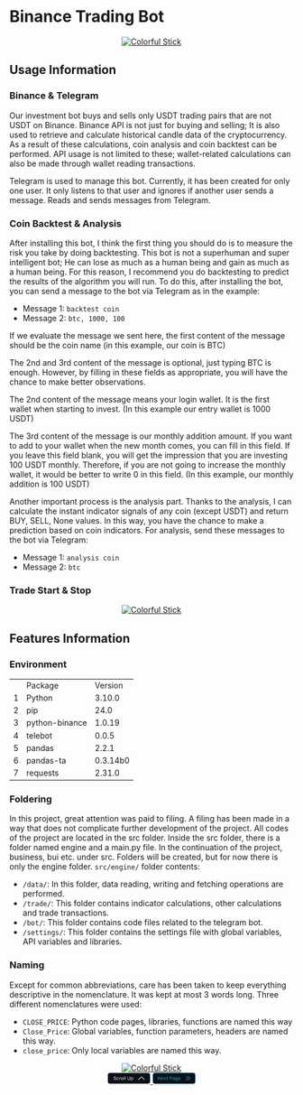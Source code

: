 # Binance Trading Bot

<div style="text-align:center;">
    <a href="#binance-trading-bot">
        <img src="https://i.imgur.com/waxVImv.png" alt="Colorful Stick">
    </a>
</div>

## Usage Information

### Binance & Telegram

Our investment bot buys and sells only USDT trading pairs that are not USDT on Binance. Binance API is not just for buying and selling; It is also used to retrieve and calculate historical candle data of the cryptocurrency. As a result of these calculations, coin analysis and coin backtest can be performed. API usage is not limited to these; wallet-related calculations can also be made through wallet reading transactions.

Telegram is used to manage this bot. Currently, it has been created for only one user. It only listens to that user and ignores if another user sends a message. Reads and sends messages from Telegram.

### Coin Backtest & Analysis

After installing this bot, I think the first thing you should do is to measure the risk you take by doing backtesting. This bot is not a superhuman and super intelligent bot; He can lose as much as a human being and gain as much as a human being. For this reason, I recommend you do backtesting to predict the results of the algorithm you will run. To do this, after installing the bot, you can send a message to the bot via Telegram as in the example:

- Message 1: `backtest coin`
- Message 2: `btc, 1000, 100`

If we evaluate the message we sent here, the first content of the message should be the coin name (in this example, our coin is BTC)

The 2nd and 3rd content of the message is optional, just typing BTC is enough. However, by filling in these fields as appropriate, you will have the chance to make better observations.

The 2nd content of the message means your login wallet. It is the first wallet when starting to invest. (In this example our entry wallet is 1000 USDT)

The 3rd content of the message is our monthly addition amount. If you want to add to your wallet when the new month comes, you can fill in this field. If you leave this field blank, you will get the impression that you are investing 100 USDT monthly. Therefore, if you are not going to increase the monthly wallet, it would be better to write 0 in this field. (In this example, our monthly addition is 100 USDT)

Another important process is the analysis part. Thanks to the analysis, I can calculate the instant indicator signals of any coin (except USDT) and return BUY, SELL, None values. In this way, you have the chance to make a prediction based on coin indicators. For analysis, send these messages to the bot via Telegram:

- Message 1: `analysis coin`
- Message 2: `btc`

### Trade Start & Stop

<div style="text-align:center;">
    <a href="#binance-trading-bot">
        <img src="https://i.imgur.com/waxVImv.png" alt="Colorful Stick">
    </a>
</div>

## Features Information

### Environment

<table>
    <tr><td></td><td>Package</td><td>Version</td></tr>
    <tr><td>1</td><td>Python</td><td>3.10.0</td></tr>
    <tr><td>2</td><td>pip</td><td>24.0</td></tr>
    <tr><td>3</td><td>python-binance</td><td>1.0.19</td></tr>
    <tr><td>4</td><td>telebot</td><td>0.0.5</td></tr>
    <tr><td>5</td><td>pandas</td><td>2.2.1</td></tr>
    <tr><td>6</td><td>pandas-ta</td><td>0.3.14b0</td></tr>
    <tr><td>7</td><td>requests</td><td>2.31.0</td></tr>
</table>

### Foldering

In this project, great attention was paid to filing. A filing has been made in a way that does not complicate further development of the project. All codes of the project are located in the src folder. Inside the src folder, there is a folder named engine and a main.py file. In the continuation of the project, business, bui etc. under src. Folders will be created, but for now there is only the engine folder. `src/engine/` folder contents:

- `/data/`: In this folder, data reading, writing and fetching operations are performed.
- `/trade/`: This folder contains indicator calculations, other calculations and trade transactions.
- `/bot/`: This folder contains code files related to the telegram bot.
- `/settings/`: This folder contains the settings file with global variables, API variables and libraries.

### Naming

Except for common abbreviations, care has been taken to keep everything descriptive in the nomenclature. It was kept at most 3 words long. Three different nomenclatures were used:

- `CLOSE_PRICE`: Python code pages, libraries, functions are named this way
- `Close_Price`: Global variables, function parameters, headers are named this way.
- `close_price`: Only local variables are named this way.

<div style="text-align:center;">
    <a href="#binance-trading-bot">
        <img src="https://i.imgur.com/waxVImv.png" alt="Colorful Stick">
    </a>
</div>

<div style="text-align: center;">
    <a href="#binance-trading-bot">
        <img src="https://raw.githubusercontent.com/beydah/asset/main/button/scroll_off.png" style="width: 15%;"  alt="^ Scroll UP ^">
    </a>
    <a href="https://github.com/beydah/Binance-Trading-Bot/blob/main/documents/installation.md">
        <img src="https://raw.githubusercontent.com/beydah/asset/main/button/next_on.png" style="width: 15%;"  alt=">> Continue Reading >>">
    </a>
</div>
